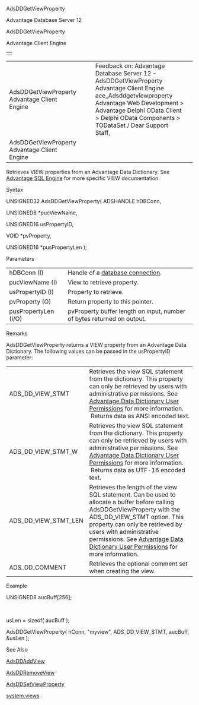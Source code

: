 AdsDDGetViewProperty




Advantage Database Server 12  

AdsDDGetViewProperty

Advantage Client Engine

|  |
| --- |
|  |

|  |  |  |  |  |
| --- | --- | --- | --- | --- |
| AdsDDGetViewProperty  Advantage Client Engine |  |  | Feedback on: Advantage Database Server 12 - AdsDDGetViewProperty Advantage Client Engine ace\_Adsddgetviewproperty Advantage Web Development > Advantage Delphi OData Client > Delphi OData Components > TODataSet / Dear Support Staff, |  |
| AdsDDGetViewProperty  Advantage Client Engine |  |  |  |  |

Retrieves VIEW properties from an Advantage Data Dictionary. See [Advantage SQL Engine](master_advantage_sql_engine.htm) for more specific VIEW documentation.

Syntax

UNSIGNED32 AdsDDGetViewProperty( ADSHANDLE hDBConn,

UNSIGNED8 \*pucViewName,

UNSIGNED16 usPropertyID,

VOID \*pvProperty,

UNSIGNED16 \*pusPropertyLen );

Parameters

|  |  |
| --- | --- |
| hDBConn (I) | Handle of a [database connection](javascript:hhpopuplink.TextPopup(popid_465551922,FontFace,-1,-1,-1,-1)). |
| pucViewName (I) | View to retrieve property. |
| usPropertyID (I) | Property to retrieve. |
| pvProperty (O) | Return property to this pointer. |
| pusPropertyLen (I/O) | pvProperty buffer length on input, number of bytes returned on output. |

Remarks

AdsDDGetViewProperty returns a VIEW property from an Advantage Data Dictionary. The following values can be passed in the usPropertyID parameter:

|  |  |
| --- | --- |
| ADS\_DD\_VIEW\_STMT | Retrieves the view SQL statement from the dictionary. This property can only be retrieved by users with administrative permissions. See [Advantage Data Dictionary User Permissions](master_advantage_data_dictionary_user_permissions.htm) for more information.  Returns data as ANSI encoded text. |
| ADS\_DD\_VIEW\_STMT\_W | Retrieves the view SQL statement from the dictionary. This property can only be retrieved by users with administrative permissions. See [Advantage Data Dictionary User Permissions](master_advantage_data_dictionary_user_permissions.htm) for more information.  Returns data as UTF-16 encoded text. |
| ADS\_DD\_VIEW\_STMT\_LEN | Retrieves the length of the view SQL statement. Can be used to allocate a buffer before calling AdsDDGetViewProperty with the ADS\_DD\_VIEW\_STMT option. This property can only be retrieved by users with administrative permissions. See [Advantage Data Dictionary User Permissions](master_advantage_data_dictionary_user_permissions.htm) for more information. |
| ADS\_DD\_COMMENT | Retrieves the optional comment set when creating the view. |

Example

UNSIGNED8 aucBuff[256];

 

usLen = sizeof( aucBuff );

AdsDDGetViewProperty( hConn, "myview", ADS\_DD\_VIEW\_STMT, aucBuff, &usLen );

See Also

[AdsDDAddView](ace_adsddaddview.htm)

[AdsDDRemoveView](ace_adsddremoveview.htm)

[AdsDDSetViewProperty](ace_adsddsetviewproperty.htm)

[system.views](master_system_views.htm)